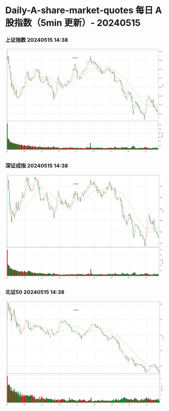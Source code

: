 
# Daily-A-share-market-quotes 每日 A 股指数（5min 更新）- 20240515

### 上证指数 20240515 14:38
![](./fig/2024/5/20240515-sh000001.png)

### 深证成指 20240515 14:38
![](./fig/2024/5/20240515-sz399001.png)

### 北证50 20240515 14:38
![](./fig/2024/5/20240515-bj899050.png)
